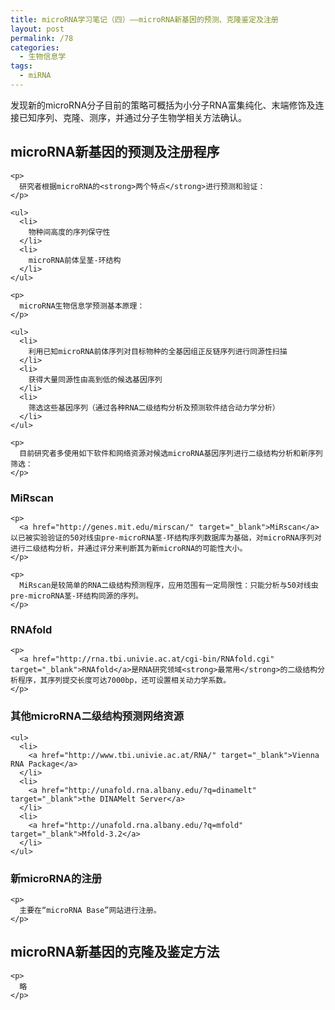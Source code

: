```yaml
---
title: microRNA学习笔记（四）——microRNA新基因的预测、克隆鉴定及注册
layout: post
permalink: /78
categories:
  - 生物信息学
tags:
  - miRNA
---
```

<div id="wmd-preview-section-1623" class="wmd-preview-section preview-content">
  <div id="wmd-preview-section-1623" class="wmd-preview-section preview-content">
    <p>
      发现新的microRNA分子目前的策略可概括为小分子RNA富集纯化、末端修饰及连接已知序列、克隆、测序，并通过分子生物学相关方法确认。
    </p>
  </div>
  
  <div id="wmd-preview-section-3154" class="wmd-preview-section preview-content">
    <h2 id="microrna新基因的预测及注册程序">
      microRNA新基因的预测及注册程序
    </h2>
    
    <p>
      研究者根据microRNA的<strong>两个特点</strong>进行预测和验证：
    </p>
    
    <ul>
      <li>
        物种间高度的序列保守性
      </li>
      <li>
        microRNA前体呈茎-环结构
      </li>
    </ul>
    
    <p>
      microRNA生物信息学预测基本原理：
    </p>
    
    <ul>
      <li>
        利用已知microRNA前体序列对目标物种的全基因组正反链序列进行同源性扫描
      </li>
      <li>
        获得大量同源性由高到低的候选基因序列
      </li>
      <li>
        筛选这些基因序列（通过各种RNA二级结构分析及预测软件结合动力学分析）
      </li>
    </ul>
    
    <p>
      目前研究者多使用如下软件和网络资源对候选microRNA基因序列进行二级结构分析和新序列筛选：
    </p>
  </div>
  
  <div id="wmd-preview-section-4681" class="wmd-preview-section preview-content">
    <h3 id="mirscan">
      MiRscan
    </h3>
    
    <p>
      <a href="http://genes.mit.edu/mirscan/" target="_blank">MiRscan</a>以已被实验验证的50对线虫pre-microRNA茎-环结构序列数据库为基础，对microRNA序列对进行二级结构分析，并通过评分来判断其为新microRNA的可能性大小。
    </p>
    
    <p>
      MiRscan是较简单的RNA二级结构预测程序，应用范围有一定局限性：只能分析与50对线虫pre-microRNA茎-环结构同源的序列。
    </p>
  </div>
  
  <div id="wmd-preview-section-5373" class="wmd-preview-section preview-content">
    <h3 id="rnafold">
      RNAfold
    </h3>
    
    <p>
      <a href="http://rna.tbi.univie.ac.at/cgi-bin/RNAfold.cgi" target="_blank">RNAfold</a>是RNA研究领域<strong>最常用</strong>的二级结构分析程序，其序列提交长度可达7000bp，还可设置相关动力学系数。
    </p>
  </div>
  
  <div id="wmd-preview-section-5984" class="wmd-preview-section preview-content">
    <h3 id="其他microrna二级结构预测网络资源">
      其他microRNA二级结构预测网络资源
    </h3>
    
    <ul>
      <li>
        <a href="http://www.tbi.univie.ac.at/RNA/" target="_blank">Vienna RNA Package</a>
      </li>
      <li>
        <a href="http://unafold.rna.albany.edu/?q=dinamelt" target="_blank">the DINAMelt Server</a>
      </li>
      <li>
        <a href="http://unafold.rna.albany.edu/?q=mfold" target="_blank">Mfold-3.2</a>
      </li>
    </ul>
  </div>
  
  <div id="wmd-preview-section-6363" class="wmd-preview-section preview-content">
    <h3 id="新microrna的注册">
      新microRNA的注册
    </h3>
    
    <p>
      主要在“microRNA Base”网站进行注册。
    </p>
  </div>
  
  <div id="wmd-preview-section-7263" class="wmd-preview-section preview-content">
    <h2 id="microrna新基因的克隆及鉴定方法">
      microRNA新基因的克隆及鉴定方法
    </h2>
    
    <p>
      略
    </p>
  </div>
</div>